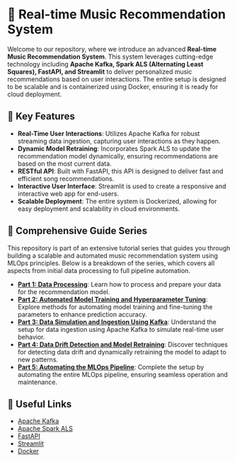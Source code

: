 # 🎵 Real-time Music Recommendation System

Welcome to our repository, where we introduce an advanced **Real-time Music Recommendation System**. This system leverages cutting-edge technology including **Apache Kafka, Spark ALS (Alternating Least Squares), FastAPI, and Streamlit** to deliver personalized music recommendations based on user interactions. The entire setup is designed to be scalable and is containerized using Docker, ensuring it is ready for cloud deployment.

## 🚀 Key Features

- **Real-Time User Interactions**: Utilizes Apache Kafka for robust streaming data ingestion, capturing user interactions as they happen.
- **Dynamic Model Retraining**: Incorporates Spark ALS to update the recommendation model dynamically, ensuring recommendations are based on the most current data.
- **RESTful API**: Built with FastAPI, this API is designed to deliver fast and efficient song recommendations.
- **Interactive User Interface**: Streamlit is used to create a responsive and interactive web app for end-users.
- **Scalable Deployment**: The entire system is Dockerized, allowing for easy deployment and scalability in cloud environments.

## 📘 Comprehensive Guide Series

This repository is part of an extensive tutorial series that guides you through building a scalable and automated music recommendation system using MLOps principles. Below is a breakdown of the series, which covers all aspects from initial data processing to full pipeline automation.

- [**Part 1: Data Processing**](https://medium.com/@kxfeng01/end-to-end-music-recommendation-system-part-1-data-processing-39d0d2ce9f5f): Learn how to process and prepare your data for the recommendation model.
- [**Part 2: Automated Model Training and Hyperparameter Tuning**](https://medium.com/@kxfeng01/end-to-end-music-recommendation-system-part-2-automated-model-training-and-hyperparameter-tuning-5bf975b6063f): Explore methods for automating model training and fine-tuning the parameters to enhance prediction accuracy.
- [**Part 3: Data Simulation and Ingestion Using Kafka**](https://medium.com/@kxfeng01/end-to-end-music-recommendation-system-part-3-data-simulation-and-ingestion-using-kafka-cbf09bf23d9a): Understand the setup for data ingestion using Apache Kafka to simulate real-time user behavior.
- [**Part 4: Data Drift Detection and Model Retraining**](https://medium.com/@kxfeng01/end-to-end-music-recommendation-system-part-4-drift-detection-and-model-retraining-061e35d8b7bc): Discover techniques for detecting data drift and dynamically retraining the model to adapt to new patterns.
- [**Part 5: Automating the MLOps Pipeline**](https://medium.com/@kxfeng01/end-to-end-music-recommendation-part-5-automating-the-mlops-pipeline-7f5f3629589b): Complete the setup by automating the entire MLOps pipeline, ensuring seamless operation and maintenance.

## 🔗 Useful Links

- [Apache Kafka](https://kafka.apache.org/)
- [Apache Spark ALS](https://spark.apache.org/docs/latest/ml-collaborative-filtering.html)
- [FastAPI](https://fastapi.tiangolo.com/)
- [Streamlit](https://streamlit.io/)
- [Docker](https://www.docker.com/)
